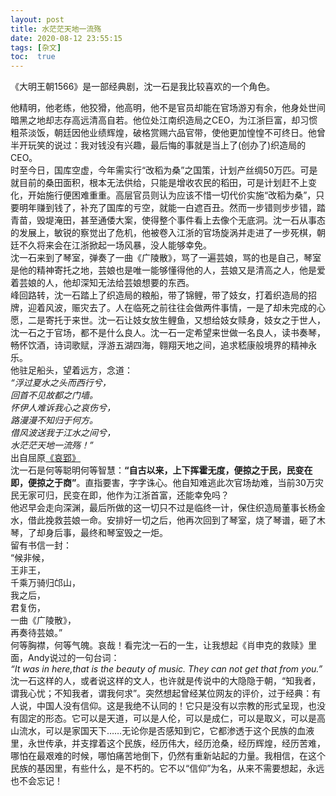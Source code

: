 ```yaml
---
layout: post
title: 水茫茫天地一流殇
date: 2020-08-12 23:55:15
tags: [杂文]
toc:  true
---
```


《大明王朝1566》是一部经典剧，沈一石是我比较喜欢的一个角色。  

他精明，他老练，他狡猾，他高明，他不是官员却能在官场游刃有余，他身处世间暗黑之地却志存高远清高自若。他位处江南织造局之CEO，为江浙巨富，却习惯粗茶淡饭，朝廷因他业绩辉煌，破格赏赐六品官带，使他更加惶惶不可终日。他曾半开玩笑的说过：我对钱没有兴趣，最后悔的事就是当上了(创办了)织造局的CEO。  
时至今日，国库空虚，今年需实行“改稻为桑”之国策，计划产丝绸50万匹。可是就目前的桑田面积，根本无法供给，只能是增收农民的稻田，可是计划赶不上变化，开始施行便困难重重。高层官员则认为应该不惜一切代价实施“改稻为桑”，只要明年赚到钱了，补充了国库的亏空，就能一白遮百丑。然而一步错则步步错，踏青苗，毁堤淹田，甚至通倭大案，使得整个事件看上去像个无底洞。沈一石从事态的发展上，敏锐的察觉出了危机，他被卷入江浙的官场旋涡并走进了一步死棋，朝廷不久将来会在江浙掀起一场风暴，没人能够幸免。  
沈一石来到了琴室，弹奏了一曲《广陵散》，骂了一遍芸娘，骂的也是自己，琴室是他的精神寄托之地，芸娘也是唯一能够懂得他的人，芸娘又是清高之人，他是爱着芸娘的人，他却深知无法给芸娘想要的东西。  
峰回路转，沈一石踏上了织造局的粮船，带了锦鲤，带了妓女，打着织造局的招牌，迎着风波，赈灾去了。人在临死之前往往会做两件事情，一是了却未完成的心愿，二是寄托于来世。沈一石让妓女放生鲤鱼，又想给妓女赎身，妓女之于世人，沈一石之于官场，都不是什么良人。沈一石一定希望来世做一名良人，读书奏琴，畅怀饮酒，诗词歌赋，浮游五湖四海，翱翔天地之间，追求嵇康般境界的精神永乐。  
他驻足船头，望着远方，念道：  
*“浮过夏水之头而西行兮，  
回首不见故都之门墙。  
怀伊人难诉我心之哀伤兮，  
路漫漫不知归于何方。  
借风波送我于江水之间兮，  
水茫茫天地一流殇！”*  
出自屈原[《哀郢》](https://baike.baidu.com/item/%E4%B9%9D%E7%AB%A0%C2%B7%E5%93%80%E9%83%A2/4310404?fromtitle=%E5%93%80%E9%83%A2&fromid=1742074&fr=aladdin)  
沈一石是何等聪明何等智慧：**“自古以来，上下挥霍无度，便掠之于民，民变在即，便掠之于商”**。直指要害，字字诛心。他自知难逃此次官场劫难，当前30万灾民无家可归，民变在即，他作为江浙首富，还能幸免吗？  
他迟早会走向深渊，最后所做的这一切只不过是临终一计，保住织造局董事长杨金水，借此挽救芸娘一命。安排好一切之后，他再次回到了琴室，烧了琴谱，砸了木琴，了却身后事，最终和琴室毁之一炬。  
留有书信一封：  
“候非候，  
王非王，  
千乘万骑归邙山，  
我之后，  
君复伤，  
一曲《广陵散》，  
再奏待芸娘。”  
何等胸襟，何等气魄。哀哉！看完沈一石的一生，让我想起《肖申克的救赎》里面，Andy说过的一句台词：  
*“It was in here,that is the beauty of music. They can not get that from you.”*  
沈一石这样的人，或者说这样的文人，也许就是传说中的大隐隐于朝，“知我者，谓我心忧；不知我者，谓我何求”。突然想起曾经某位网友的评价，过于经典：有人说，中国人没有信仰。这是我绝不认同的！它只是没有以宗教的形式呈现，也没有固定的形态。它可以是天道，可以是人伦，可以是成仁，可以是取义，可以是高山流水，可以是家国天下……无论你是否感知到它，它都渗透于这个民族的血液里，永世传承，并支撑着这个民族，经历伟大，经历沧桑，经历辉煌，经历苦难，哪怕在最艰难的时候，哪怕痛苦地倒下，仍然有重新站起的力量。我相信，在这个民族的基因里，有些什么，是不朽的。它不以“信仰”为名，从来不需要想起，永远也不会忘记！
